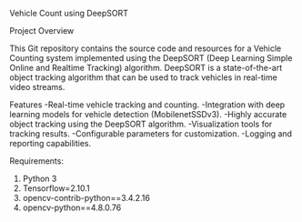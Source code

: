 Vehicle Count using DeepSORT

Project Overview

This Git repository contains the source code and resources for a Vehicle Counting system implemented using the DeepSORT (Deep Learning Simple Online and Realtime Tracking) algorithm. DeepSORT is a state-of-the-art object tracking algorithm that can be used to track vehicles in real-time video streams.

Features
-Real-time vehicle tracking and counting.
-Integration with deep learning models for vehicle detection (MobilenetSSDv3).
-Highly accurate object tracking using the DeepSORT algorithm.
-Visualization tools for tracking results.
-Configurable parameters for customization.
-Logging and reporting capabilities.

Requirements: 
1. Python 3
2. Tensorflow=2.10.1
3. opencv-contrib-python==3.4.2.16
4. opencv-python==4.8.0.76



